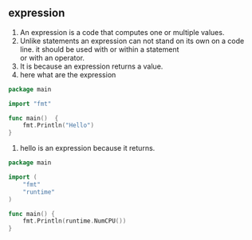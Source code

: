 ## expression  
1.  An expression is a code that computes one or multiple values.  
1. Unlike statements an expression can not stand on its own on a code line. it should be used with or within a statement   
   or with an operator.  
1. It is because an expression returns a value.    
1. here what are the expression  
```go
package main

import "fmt" 

func main()  {
    fmt.Println("Hello")
}
``` 
1. hello is an expression because it returns.

```go
package main

import (
	"fmt"
	"runtime"
)

func main() {
	fmt.Println(runtime.NumCPU())
}
``` 